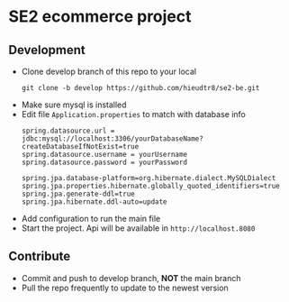 # SE2 ecommerce project

## Development
- Clone develop branch of this repo to your local
  ```
  git clone -b develop https://github.com/hieudtr8/se2-be.git
  ```
- Make sure mysql is installed
- Edit file `Application.properties` to match with database info
    ```properties
    spring.datasource.url = jdbc:mysql://localhost:3306/yourDatabaseName?createDatabaseIfNotExist=true
    spring.datasource.username = yourUsername
    spring.datasource.password = yourPassword

    spring.jpa.database-platform=org.hibernate.dialect.MySQLDialect
    spring.jpa.properties.hibernate.globally_quoted_identifiers=true
    spring.jpa.generate-ddl=true
    spring.jpa.hibernate.ddl-auto=update
    ```
- Add configuration to run the main file
- Start the project. Api will be available in `http://localhost.8080`

## Contribute
- Commit and push to develop branch, **NOT** the main branch
- Pull the repo frequently to update to the newest version